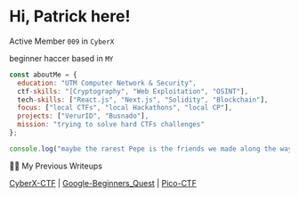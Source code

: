 # Hi, Patrick here!
Active Member `009` in `CyberX`

beginner haccer based in `MY`

```js
const aboutMe = {
  education: "UTM Computer Network & Security",
  ctf-skills: "[Cryptography", "Web Exploitation", "OSINT"],
  tech-skills: ["React.js", "Next.js", "Solidity", "Blockchain"],
  focus: ["local CTFs", "local Hackathons", "local CP"],
  projects: ["VerurID", "Busnado"],
  mission: "trying to solve hard CTFs challenges"
};

console.log("maybe the rarest Pepe is the friends we made along the way");
```

✍🏻 My Previous Writeups

[CyberX-CTF]() | [Google-Beginners_Quest](https://github.com/Exberg/ctf-writeups/blob/main/google-beginners_quest/google-beginners_quest.md) | [Pico-CTF](https://github.com/Exberg/ctf-writeups/blob/main/pico-ctf.md)
